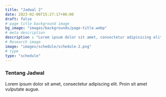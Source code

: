 ```yaml
---
title: "Jadwal 2"
date: 2023-02-06T15:27:17+06:00
draft: false
# page title background image
bg_image: "images/backgrounds/page-title.webp"
# meta description
description : "Lorem ipsum dolor sit amet, consectetur adipisicing elit, sed do eiusmod tempor incididunt ut labore. dolore magna aliqua. Ut enim ad minim veniam, quis nostrud."
# Research image
image: "images/schedule/schedule-2.png"
# type
type: "schedule"
---
```


### Tentang Jadwal

Lorem ipsum dolor sit amet, consectetur adipiscing elit. Proin sit amet vulputate augue.
